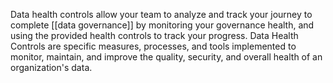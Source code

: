Data health controls allow your team to analyze and track your journey to complete [[data governance]] by monitoring your governance health, and using the provided health controls to track your progress. Data Health Controls are specific measures, processes, and tools implemented to monitor, maintain, and improve the quality, security, and overall health of an organization's data.